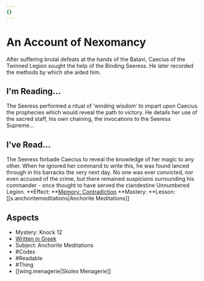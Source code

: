 ```yaml
---
{}
---
```

# An Account of Nexomancy
After suffering brutal defeats at the hands of the Batavi, Caecius of the Twinned Legion sought the help of the Binding Seeress. He later recorded the methods by which she aided him.
## I'm Reading...
The Seeress performed a ritual of ‘winding wisdom’ to impart upon Caecius the prophecies which would reveal the path to victory. He details her use of the sacred staff, his own chaining, the invocations to the Seeress Supreme…
## I've Read...
The Seeress forbade Caecius to reveal the knowledge of her magic to any other. When he ignored her command to write this, he was found lanced through in his barracks the very next day. No one was ever convicted, nor even accused of the crime, but there remained suspicions surrounding his commander - once thought to have served the clandestine Unnumbered Legion.
**Effect: **[Memory: Contradiction](https://uadaf.theevilroot.xyz/rowenarium/element/mem.contradiction)
**Mastery: **Lesson: [[s.anchoritemeditations|Anchorite Meditations]]
## Aspects
- Mystery: Knock 12
- [Written in Greek](https://uadaf.theevilroot.xyz/rowenarium/element/w.greek)
- Subject: Anchorite Meditations
- #Codex
- #Readable
- #Thing
- [[wing.menagerie|Skolex Menagerie]]